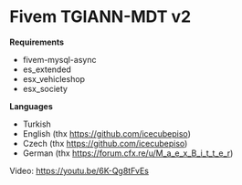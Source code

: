 # Fivem TGIANN-MDT v2

**Requirements**
* fivem-mysql-async
* es_extended
* esx_vehicleshop
* esx_society

**Languages**
* Turkish
* English (thx https://github.com/icecubepiso)
* Czech (thx https://github.com/icecubepiso)
* German (thx https://forum.cfx.re/u/M_a_e_x_B_i_t_t_e_r)

Video: https://youtu.be/6K-Qg8tFvEs